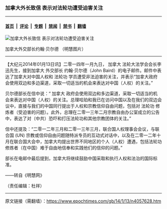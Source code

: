 ### 加拿大外长致信 表示对法轮功遭受迫害关注

---

#### [首页](../../../..?n4057628) &nbsp;|&nbsp; [评论](../../../../../epoch-comment?n4057628) &nbsp;|&nbsp; [专题](../../../../../epoch-special?n4057628) &nbsp;|&nbsp; [禁闻](../../../../../epoch-news?n4057628) &nbsp;|&nbsp; [禁书](../../../../../books?n4057628) &nbsp;|&nbsp; [翻墙](https://github.com/gfw-breaker/nogfw/blob/master/README.md?n4057628)


<div><img alt="加拿大外长致信 表示对法轮功遭受迫害关注" class="attachment-djy_600_400 size-djy_600_400 wp-post-image" src="https://i.epochtimes.com/assets/uploads/2014/01/1401121236332158-450x563.jpg"/>
<div class="caption">
 <p>
  加拿大外交部长约翰·贝尔德 （明慧图片）
 </p>
</div></div><hr/><div class="post_content" id="artbody" itemprop="articleBody">
 <!-- article content begin -->
 <p>
  【大纪元2014年01月13日讯】二零一四年一月九日，
  <ok href="https://www.epochtimes.com/gb/tag/%E5%8A%A0%E6%8B%BF%E5%A4%A7.html">
   加拿大
  </ok>
  法轮大法学会会长李迅先生，接到加拿大
  <ok href="https://www.epochtimes.com/gb/tag/%E5%A4%96%E4%BA%A4%E9%83%A8%E9%95%BF.html">
   外交部长
  </ok>
  约翰·贝尔德（John Baird）的电子邮件。邮件中表达了加拿大对中国人权和
  <ok href="https://www.epochtimes.com/gb/tag/%E6%B3%95%E8%BD%AE%E5%8A%9F.html">
   法轮功
  </ok>
  学员遭受非法迫害的关注，并表示“加拿大政府会使用双边和多边渠道，采取一切适当的机会来表达对中国（人权）的关注。”
 </p>
 <p>
  贝尔德部长在信中说：“
  <ok href="https://www.epochtimes.com/gb/tag/%E5%8A%A0%E6%8B%BF%E5%A4%A7.html">
   加拿大
  </ok>
  政府会使用双边和多边渠道，采取一切适当的机会来表达对中国（人权）的关注。总理哈珀和我已在访问中国以及在我们的双边会议中，直接与我们的中国同行提出于人权和宗教信仰自由问题，包括对
  <ok href="https://www.epochtimes.com/gb/tag/%E6%B3%95%E8%BD%AE%E5%8A%9F.html">
   法轮功
  </ok>
  修炼者（受迫害的问题）。此外，总理在二零一三年二月宗教自由办公室成立的公告中，表达了对（中共）恐吓和打压法轮功和其他宗教团体的关注。”
 </p>
 <p>
  信中还提及：“二零一二年三月和二零一三年三月，联合国人权理事会会议，与联合国 (UN) 宗教或信仰自由问题随特派专员的互动式对话中，以及在二零一二年十月在联合国大会中，加拿大均提出世界不同地区的个人（人权）遭遇，包括法轮功修炼者（在中国）难于自由地信奉和实践他们的信仰的问题。”
 </p>
 <p>
  部长在电邮中最后提到，加拿大将继续鼓励中国采取和执行人权和法治的国际标准。
 </p>
 <p>
  ——转自《明慧网》
 </p>
 <p>
  （责任编辑：杜祥）
 </p>
 <!-- article content end -->
 <div id="below_article_ad">
 </div>
</div>


---

原文链接（需翻墙）：https://www.epochtimes.com/gb/14/1/13/n4057628.htm